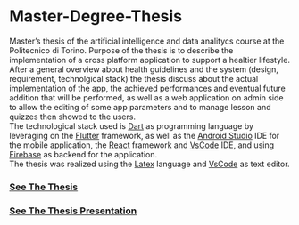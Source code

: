 # Master-Degree-Thesis

Master’s thesis of the artificial intelligence and data analitycs course at the Politecnico di Torino. Purpose of the thesis is to describe the implementation of a cross platform application to support a healtier lifestyle. After a general overview about health guidelines and the system (design, requirement, technolgical stack) the thesis discuss about the actual implementation of the app, the achieved performances and eventual future addition that will be performed, as well as a web application on admin side to allow the editing of some app parameters and to manage lesson and quizzes then showed to the users. <br> 
The technological stack used is <a href='https://dart.dev/' target='_blank'>Dart</a> as programming language by leveraging on the <a href='https://flutter.dev/' target='_blank'>Flutter</a> framework, as well as the <a href='https://developer.android.com/studio?hl=en' target='_blank'>Android Studio</a> IDE for the mobile application, the <a href='https://react.dev/' target='_blank'>React</a> framework and <a href='https://code.visualstudio.com/' target='_blank'>VsCode</a> IDE, and using <a href='https://firebase.google.com/' target='_blank'>Firebase</a> as backend for the application. 
<br> The thesis was realized using the <a href='https://www.latex-project.org/' target='_blank'>Latex</a> language and <a href='https://code.visualstudio.com/' target='_blank'>VsCode</a> as text editor.

### [See The Thesis](thesis.pdf)

### [See The Thesis Presentation](thesis_presentation.pdf)
